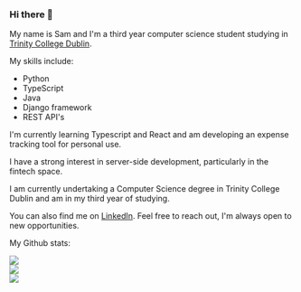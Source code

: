 ### Hi there 👋

My name is Sam and I'm a third year computer science student studying in [Trinity College Dublin](https://tcd.ie).

My skills include:
* Python
* TypeScript
* Java
* Django framework
* REST API's

I'm currently learning Typescript and React and am developing an expense tracking tool for personal use.

I have a strong interest in server-side development, particularly in the fintech space.

I am currently undertaking a Computer Science degree in Trinity College Dublin and am in my third year of studying.

You can also find me on [LinkedIn](https://www.linkedin.com/in/sktylr). Feel free to reach out, I'm always open to new opportunities.

My Github stats:

![](https://github-readme-stats.vercel.app/api?username=sktylr&theme=blue-green&hide_border=false&include_all_commits=true&count_private=true)\
![](https://github-readme-streak-stats.herokuapp.com/?user=sktylr&theme=blue-green&hide_border=false)\
![](https://github-readme-stats.vercel.app/api/top-langs/?username=sktylr&theme=blue-green&hide_border=false&include_all_commits=true&count_private=true&layout=compact)
<!--
**sktylr/sktylr** is a ✨ _special_ ✨ repository because its `README.md` (this file) appears on your GitHub profile.

Here are some ideas to get you started:

- 🔭 I’m currently working on ...
- 🌱 I’m currently learning ...
- 👯 I’m looking to collaborate on ...
- 🤔 I’m looking for help with ...
- 💬 Ask me about ...
- 📫 How to reach me: ...
- 😄 Pronouns: ...
- ⚡ Fun fact: ...
-->

